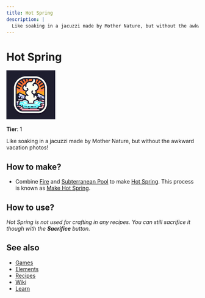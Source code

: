 ```yaml
---
title: Hot Spring
description: |
  Like soaking in a jacuzzi made by Mother Nature, but without the awkward vacation photos!
---
```

# Hot Spring

![](../images/item.hotspring.png)

**Tier**: 1

Like soaking in a jacuzzi made by Mother Nature, but without the awkward vacation photos!

## How to make?

* Combine [Fire](/wiki/elements/fire) and [Subterranean Pool](/wiki/elements/subterranean-pool) to make [Hot Spring](/wiki/elements/hot-spring). This process is known as [Make Hot Spring](/wiki/recipes/make-hot-spring).

## How to use?

_Hot Spring is not used for crafting in any recipes. You can still sacrifice it though with the **Sacrifice** button._

## See also

* [Games](/wiki/games)
* [Elements](/wiki/elements)
* [Recipes](/wiki/recipes)
* [Wiki](/wiki/index)
* [Learn](/learn/index)